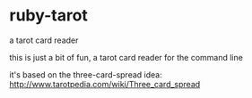 ruby-tarot
==========

a tarot card reader

this is just a bit of fun, a tarot card reader for the command line

it's based on the three-card-spread idea: http://www.tarotpedia.com/wiki/Three_card_spread
